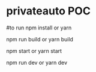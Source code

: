 # privateauto POC

#to run
npm install or yarn

npm run build or yarn build

npm start or yarn start

npm run dev or yarn dev
